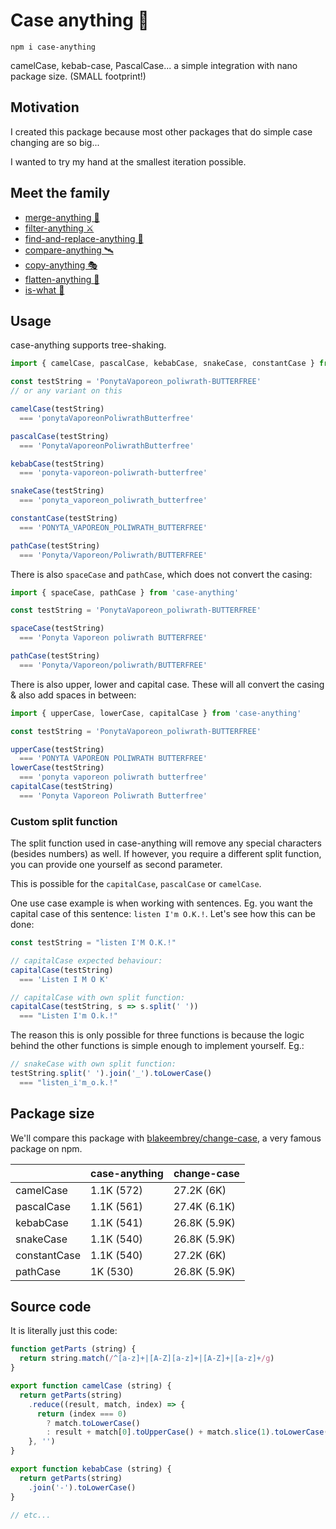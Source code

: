 # Case anything 🐫

```
npm i case-anything
```

camelCase, kebab-case, PascalCase... a simple integration with nano package size. (SMALL footprint!)

## Motivation

I created this package because most other packages that do simple case changing are so big...

I wanted to try my hand at the smallest iteration possible.

## Meet the family

- [merge-anything 🥡](https://github.com/mesqueeb/merge-anything)
- [filter-anything ⚔️](https://github.com/mesqueeb/filter-anything)
- [find-and-replace-anything 🎣](https://github.com/mesqueeb/find-and-replace-anything)
- [compare-anything 🛰](https://github.com/mesqueeb/compare-anything)
- [copy-anything 🎭](https://github.com/mesqueeb/copy-anything)
- [flatten-anything 🏏](https://github.com/mesqueeb/flatten-anything)
- [is-what 🙉](https://github.com/mesqueeb/is-what)

## Usage

case-anything supports tree-shaking.

```js
import { camelCase, pascalCase, kebabCase, snakeCase, constantCase } from 'case-anything'

const testString = 'PonytaVaporeon_poliwrath-BUTTERFREE'
// or any variant on this

camelCase(testString)
  === 'ponytaVaporeonPoliwrathButterfree'

pascalCase(testString)
  === 'PonytaVaporeonPoliwrathButterfree'

kebabCase(testString)
  === 'ponyta-vaporeon-poliwrath-butterfree'

snakeCase(testString)
  === 'ponyta_vaporeon_poliwrath_butterfree'

constantCase(testString)
  === 'PONYTA_VAPOREON_POLIWRATH_BUTTERFREE'

pathCase(testString)
  === 'Ponyta/Vaporeon/Poliwrath/BUTTERFREE'
```

There is also `spaceCase` and `pathCase`, which does not convert the casing:

```js
import { spaceCase, pathCase } from 'case-anything'

const testString = 'PonytaVaporeon_poliwrath-BUTTERFREE'

spaceCase(testString)
  === 'Ponyta Vaporeon poliwrath BUTTERFREE'

pathCase(testString)
  === 'Ponyta/Vaporeon/poliwrath/BUTTERFREE'
```

There is also upper, lower and capital case. These will all convert the casing & also add spaces in between:

```js
import { upperCase, lowerCase, capitalCase } from 'case-anything'

const testString = 'PonytaVaporeon_poliwrath-BUTTERFREE'

upperCase(testString)
  === 'PONYTA VAPOREON POLIWRATH BUTTERFREE'
lowerCase(testString)
  === 'ponyta vaporeon poliwrath butterfree'
capitalCase(testString)
  === 'Ponyta Vaporeon Poliwrath Butterfree'
```

### Custom split function

The split function used in case-anything will remove any special characters (besides numbers) as well. If however, you require a different split function, you can provide one yourself as second parameter.

This is possible for the `capitalCase`, `pascalCase` or `camelCase`.

One use case example is when working with sentences. Eg. you want the capital case of this sentence: `listen I'm O.K.!`. Let's see how this can be done:

```js
const testString = "listen I'M O.K.!"

// capitalCase expected behaviour:
capitalCase(testString)
  === 'Listen I M O K'

// capitalCase with own split function:
capitalCase(testString, s => s.split(' '))
  === "Listen I'm O.k.!"
```

The reason this is only possible for three functions is because the logic behind the other functions is simple enough to implement yourself. Eg.:

```js
// snakeCase with own split function:
testString.split(' ').join('_').toLowerCase()
  === "listen_i'm_o.k.!"
```

## Package size

We'll compare this package with [blakeembrey/change-case](https://github.com/blakeembrey/change-case), a very famous package on npm.

|  | case-anything  | change-case |
| ---  | --- | --- |
| camelCase | 1.1K (572) | 27.2K (6K) |
| pascalCase | 1.1K (561) | 27.4K (6.1K) |
| kebabCase | 1.1K (541) | 26.8K (5.9K) |
| snakeCase | 1.1K (540) | 26.8K (5.9K) |
| constantCase | 1.1K (540) | 27.2K (6K) |
| pathCase | 1K (530) | 26.8K (5.9K) |

## Source code

It is literally just this code:

```js
function getParts (string) {
  return string.match(/^[a-z]+|[A-Z][a-z]+|[A-Z]+|[a-z]+/g)
}

export function camelCase (string) {
  return getParts(string)
    .reduce((result, match, index) => {
      return (index === 0)
        ? match.toLowerCase()
        : result + match[0].toUpperCase() + match.slice(1).toLowerCase()
    }, '')
}

export function kebabCase (string) {
  return getParts(string)
    .join('-').toLowerCase()
}

// etc...
```
